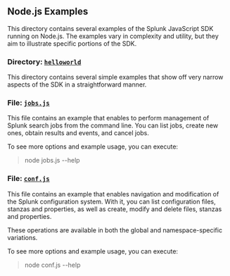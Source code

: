 ## Node.js Examples

This directory contains several examples of the Splunk JavaScript SDK running
on Node.js. The examples vary in complexity and utility, but they aim to illustrate
specific portions of the SDK.

### Directory: [`helloworld`]

This directory contains several simple examples that show off very narrow aspects
of the SDK in a straightforward manner.

### File: [`jobs.js`]

This file contains an example that enables to perform management of Splunk search
jobs from the command line. You can list jobs, create new ones, obtain results and
events, and cancel jobs.

To see more options and example usage, you can execute:
> node jobs.js --help

### File: [`conf.js`]

This file contains an example that enables navigation and modification of the Splunk
configuration system. With it, you can list configuration files, stanzas and properties,
as well as create, modify and delete files, stanzas and properties.

These operations are available in both the global and namespace-specific variations.

To see more options and example usage, you can execute:
> node conf.js --help

[`helloworld`]: https://github.com/splunk/splunk-sdk-javascript/tree/master/examples/node/helloworld
[`jobs.js`]: https://github.com/splunk/splunk-sdk-javascript/tree/master/examples/node/jobs.js
[`conf.js`]: https://github.com/splunk/splunk-sdk-javascript/tree/master/examples/node/conf.js